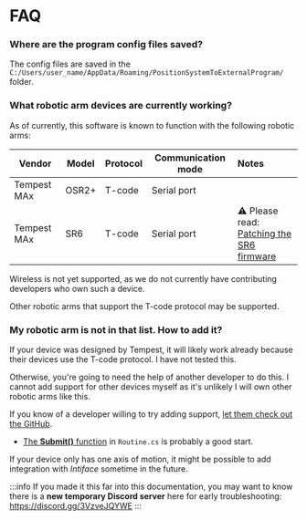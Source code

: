 ﻿---
sidebar_position: 80
---

# FAQ

### Where are the program config files saved?

The config files are saved in the `C:/Users/user_name/AppData/Roaming/PositionSystemToExternalProgram/` folder.

### What robotic arm devices are currently working?

As of currently, this software is known to function with the following robotic arms:

| Vendor      | Model | Protocol | Communication mode | Notes                                                                                              |
|-------------|-------|----------|--------------------|:---------------------------------------------------------------------------------------------------|
| Tempest MAx | OSR2+ | T-code   | Serial port        |                                                                                                    |
| Tempest MAx | SR6   | T-code   | Serial port        | ⚠️ Please read:<br/>[Patching the SR6 firmware](./firmware-patches#patching-the-sr6-firmware-file) |

Wireless is not yet supported, as we do not currently have contributing developers who own such a device.

Other robotic arms that support the T-code protocol may be supported.

### My robotic arm is not in that list. How to add it?

If your device was designed by Tempest, it will likely work already because <!--UNKNOWN-PRONOUN-->their devices
use the T-code protocol. I have not tested this.

Otherwise, you're going to need the help of another developer to do this.
I cannot add support for other devices myself as it's unlikely I will own other robotic arms like this.

If you know of a developer willing to try adding support, [let them check out the GitHub](https://github.com/hai-vr/position-system-to-external-program/).
- [The **Submit()** function](https://github.com/hai-vr/position-system-to-external-program/blob/main/application-loop/Routine.cs) in `Routine.cs` is probably a good start.

If your device only has one axis of motion, it might be possible to add integration with *Intiface* sometime in the future.

:::info
If you made it this far into this documentation, you may want to know there is a **new temporary Discord server** here for early troubleshooting:
https://discord.gg/3VzveJQYWE
:::
